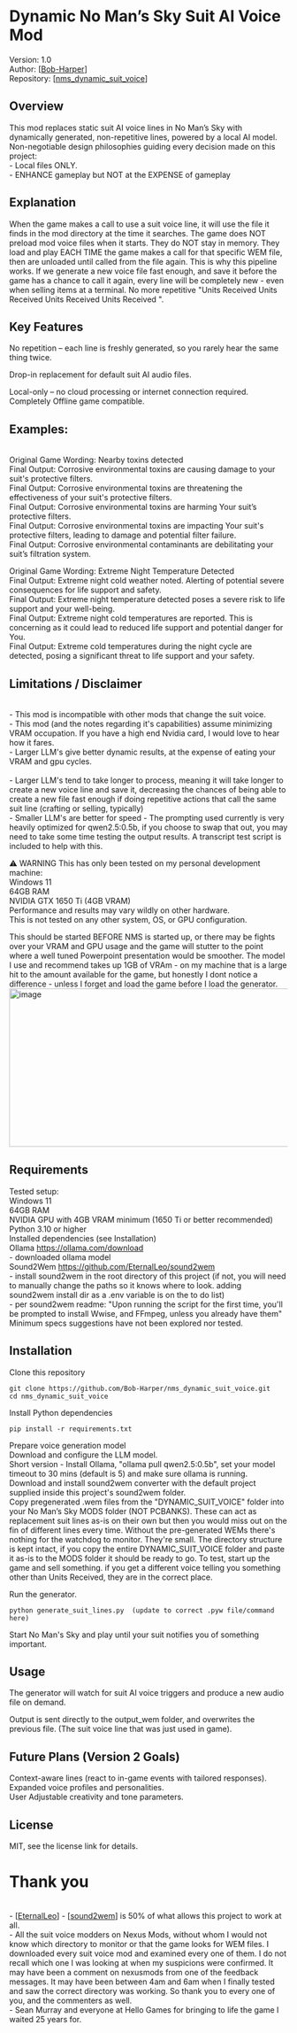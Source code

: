 # Dynamic No Man’s Sky Suit AI Voice Mod

Version: 1.0<br>
Author: [[Bob-Harper](https://github.com/Bob-Harper)]<br>
Repository: [[nms_dynamic_suit_voice](https://github.com/Bob-Harper/nms_dynamic_suit_voice)]

## Overview

This mod replaces static suit AI voice lines in No Man’s Sky with dynamically generated, non-repetitive lines, powered by a local AI model.<br>
Non-negotiable design philosophies guiding every decision made on this project:<br> - Local files ONLY.<br> - ENHANCE gameplay but NOT at the EXPENSE of gameplay

## Explanation

When the game makes a call to use a suit voice line, it will use the file it finds in the mod directory at the time it searches. The game does NOT preload mod voice files when it starts.  They do NOT stay in memory.  They load and play EACH TIME the game makes a call for that specific WEM file, then are unloaded until called from the file again.  This is why this pipeline works.  If we generate a new voice file fast enough, and save it before the game has a chance to call it again, every line will be completely new - even when selling items at a terminal.  No more repetitive "Units Received Units Received Units Received Units Received ".

## Key Features

No repetition – each line is freshly generated, so you rarely hear the same thing twice.

Drop-in replacement for default suit AI audio files.

Local-only – no cloud processing or internet connection required. Completely Offline game compatible.

## Examples:
<br>Original Game Wording: Nearby toxins detected
<br> Final Output: Corrosive environmental toxins are causing damage to your suit's protective filters.
<br> Final Output: Corrosive environmental toxins are threatening the effectiveness of your suit's protective filters.
<br> Final Output: Corrosive environmental toxins are harming Your suit’s protective filters.
<br> Final Output: Corrosive environmental toxins are impacting Your suit's protective filters, leading to damage and potential filter failure.
<br> Final Output: Corrosive environmental contaminants are debilitating your suit’s filtration system.

Original Game Wording: Extreme Night Temperature Detected
<br> Final Output: Extreme night cold weather noted. Alerting of potential severe consequences for life support and safety.
<br> Final Output: Extreme night temperature detected poses a severe risk to life support and your well-being.
<br> Final Output: Extreme night cold temperatures are reported. This is concerning as it could lead to reduced life support and potential danger for You.
<br> Final Output: Extreme cold temperatures during the night cycle are detected, posing a significant threat to life support and your safety.


## Limitations / Disclaimer

<br> - This mod is incompatible with other mods that change the suit voice.
<br> - This mod (and the notes regarding it's capabilities) assume minimizing VRAM occupation. If you have a high end Nvidia card, I would love to hear how it fares.
<br> - Larger LLM's give better dynamic results, at the expense of eating your VRAM and gpu cycles.  
<br> - Larger LLM's tend to take longer to process, meaning it will take longer to create a new voice line and save it, decreasing the chances of being able to create a new file fast enough if doing repetitive actions that call the same suit line (crafting or selling, typically)
<br> - Smaller LLM's are better for speed - The prompting used currently is very heavily optimized for qwen2.5:0.5b, if you choose to swap that out, you may need to take some time testing the output results.  A transcript test script is included to help with this.


⚠️ WARNING
This has only been tested on my personal development machine:
<br>Windows 11
<br>64GB RAM
<br>NVIDIA GTX 1650 Ti (4GB VRAM)
<br>Performance and results may vary wildly on other hardware.
<br>This is not tested on any other system, OS, or GPU configuration.

This should be started BEFORE NMS is started up, or there may be fights over your VRAM and GPU usage and the game will stutter to the point where a well tuned Powerpoint presentation would be smoother.  The model I use and recommend takes up 1GB of VRAm - on my machine that is a large hit to the amount available for the game, but honestly I dont notice a difference - unless I forget and load the game before I load the generator.
<img width="3274" height="286" alt="image" src="https://github.com/user-attachments/assets/d4c88904-f197-45f2-a0c3-ba0bc5c0b491" />


## Requirements

Tested setup:
<br>Windows 11
<br>64GB RAM
<br>NVIDIA GPU with 4GB VRAM minimum (1650 Ti or better recommended)
<br>Python 3.10 or higher
<br>Installed dependencies (see Installation)
<br>Ollama https://ollama.com/download
<br> - downloaded ollama model
<br>Sound2Wem https://github.com/EternalLeo/sound2wem
<br> - install sound2wem in the root directory of this project (if not, you will need to manually change the paths so it knows where to look.  adding sound2wem install dir as a .env variable is on the to do list)
<br> - per sound2wem readme: "Upon running the script for the first time, you'll be prompted to install Wwise, and FFmpeg, unless you already have them"
<br>Minimum specs suggestions have not been explored nor tested.

## Installation

Clone this repository
```
git clone https://github.com/Bob-Harper/nms_dynamic_suit_voice.git
cd nms_dynamic_suit_voice
```

Install Python dependencies
```
pip install -r requirements.txt
```

Prepare voice generation model
<br>Download and configure the LLM model.
<br>Short version - Install Ollama, "ollama pull qwen2.5:0.5b", set your model timeout to 30 mins (default is 5) and make sure ollama is running.
<br>Download and install sound2wem converter with the default project supplied inside this project's sound2wem folder.
<br>Copy pregenerated .wem files from the "DYNAMIC_SUIT_VOICE" folder into your No Man’s Sky MODS folder (NOT PCBANKS). These can act as replacement suit lines as-is on their own but then you would miss out on the fin of different lines every time.  Without the pre-generated WEMs there's nothing for the watchdog to monitor.  They're small. The directory structure is kept intact, if you copy the entire DYNAMIC_SUIT_VOICE folder and paste it as-is to the MODS folder it should be ready to go.  To test, start up the game and sell something.  if you get a different voice telling you something other than Units Received, they are in the correct place.

Run the generator.
```
python generate_suit_lines.py  (update to correct .pyw file/command here)
```

Start No Man's Sky and play until your suit notifies you of something important.

## Usage

The generator will watch for suit AI voice triggers and produce a new audio file on demand.

Output is sent directly to the output_wem folder, and overwrites the previous file. (The suit voice line that was just used in game).  

## Future Plans (Version 2 Goals)

Context-aware lines (react to in-game events with tailored responses).
<br>Expanded voice profiles and personalities.
<br>User Adjustable creativity and tone parameters.

## License

MIT, see the license link for details.

# Thank you
<br> - [[EternalLeo](https://github.com/EternalLeo)] - [[sound2wem](https://github.com/EternalLeo/sound2wem)] is 50% of what allows this project to work at all. 
<br> - All the suit voice modders on Nexus Mods, without whom I would not know which directory to monitor or that the game looks for WEM files.  I downloaded every suit voice mod and examined every one of them.  I do not recall which one I was looking at when my suspicions were confirmed.  It may have been a comment on nexusmods from one of the feedback messages.  It may have been between 4am and 6am when I finally tested and saw the correct directory was working.  So thank you to every one of you, and the commenters as well.
<br> - Sean Murray and everyone at Hello Games for bringing to life the game I waited 25 years for.
